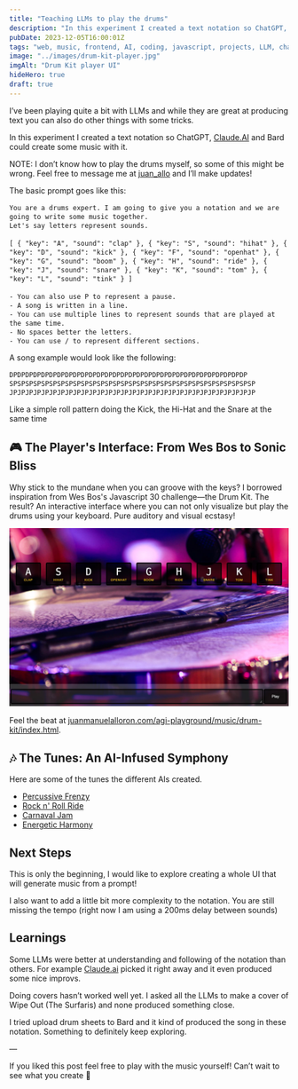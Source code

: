 ```yaml
---
title: "Teaching LLMs to play the drums"
description: "In this experiment I created a text notation so ChatGPT, Claude.AI and Bard could create some music with it"
pubDate: 2023-12-05T16:00:01Z
tags: "web, music, frontend, AI, coding, javascript, projects, LLM, chatGpt, claudeAi, bard"
image: "../images/drum-kit-player.jpg"
imgAlt: "Drum Kit player UI"
hideHero: true
draft: true
---
```


I’ve been playing quite a bit with LLMs and while they are great at producing text you can also do other things with some tricks. 

In this experiment I created a text notation so ChatGPT, [Claude.AI](http://Claude.AI) and Bard could create some music with it. 

NOTE: I don’t know how to play the drums myself, so some of this might be wrong. Feel free to message me at [juan_allo](https://twitter.com/juan_allo) and I’ll make updates!

The basic prompt goes like this:

```
You are a drums expert. I am going to give you a notation and we are going to write some music together.
Let's say letters represent sounds.

[ { "key": "A", "sound": "clap" }, { "key": "S", "sound": "hihat" }, { "key": "D", "sound": "kick" }, { "key": "F", "sound": "openhat" }, { "key": "G", "sound": "boom" }, { "key": "H", "sound": "ride" }, { "key": "J", "sound": "snare" }, { "key": "K", "sound": "tom" }, { "key": "L", "sound": "tink" } ]

- You can also use P to represent a pause.
- A song is written in a line.
- You can use multiple lines to represent sounds that are played at the same time.
- No spaces better the letters.
- You can use / to represent different sections.
```

A song example would look like the following:

```
DPDPDPDPDPDPDPDPDPDPDPDPDPDPDPDPDPDPDPDPDPDPDPDPDPDPDPDPDPDP
SPSPSPSPSPSPSPSPSPSPSPSPSPSPSPSPSPSPSPSPSPSPSPSPSPSPSPSPSPSPSP
JPJPJPJPJPJPJPJPJPJPJPJPJPJPJPJPJPJPJPJPJPJPJPJPJPJPJPJPJPJPJP
```

Like a simple roll pattern doing the Kick, the Hi-Hat and the Snare at the same time

## 🎮 The Player's Interface: From Wes Bos to Sonic Bliss

Why stick to the mundane when you can groove with the keys? I borrowed inspiration from Wes Bos's Javascript 30 challenge—the Drum Kit. The result? An interactive interface where you can not only visualize but play the drums using your keyboard. Pure auditory and visual ecstasy!

![The player's UI](../images/drum-kit-player.jpg)

Feel the beat at [juanmanuelalloron.com/agi-playground/music/drum-kit/index.html](https://juanmanuelalloron.com/agi-playground/music/drum-kit/index.html).

## 🎶 The Tunes: An AI-Infused Symphony

Here are some of the tunes the different AIs created. 

- [Percussive Frenzy](https://juanmanuelalloron.com/agi-playground/music/drum-kit/?song=DGDGJDFGJDFGJDSDFFSDFFSDGDGJDFGJDFGJDSDFFSDFFSDGDGJDFGJDFGJDSDFFSDFFSDGDGJDFGJDFGJDSDFFSDFFS%250AKPKPKPKPKPLPLPLPLPLKLKLKPKPKPKPKPLPLPLPLPLKLKLKPKPKPKPKPLPLPLPLPLKLKLKPKPKPKPKPLPLPLPLPLKLKL%250ASPSPSPSPSPFPFPFPFPSASASSPSPSPSPSPFPFPFPFPSASASSPSPSPSPSPFPFPFPFPSASASSPSPSPSPSPFPFPFPFPSASAS%250ADGDGJDFGJDFGJDSDFFSDFFSDGDGJDFGJDFGJDSDFFSDFFSDGDGJDFGJDFGJDSDFFSDFFSDGDGJDFGJDFGJDSDFFSDFFS%250A%2F%250AKPKPKPKPKPLPLPLPLPLKLKLKPKPKPKPKPLPLPLPLPLKLKLKPKPKPKPKPLPLPLPLPLKLKLKPKPKPKPKPLPLPLPLPLKLKL%250ASPSPSPSPSPFPFPFPFPSASASSPSPSPSPSPFPFPFPFPSASASSPSPSPSPSPFPFPFPFPSASASSPSPSPSPSPFPFPFPFPSASAS%250A%2F%250ADGDGJDFGJDFGJDSDFFSDFFSDGDGJDFGJDFGJDSDFFSDFFSDGDGJDFGJDFGJDSDFFSDFFSDGDGJDFGJDFGJDSDFFSDFFS%250AKPKPKPKPKPLPLPLPLPLKLKLKPKPKPKPKPLPLPLPLPLKLKLKPKPKPKPKPLPLPLPLPLKLKLKPKPKPKPKPLPLPLPLPLKLKL%250ASPSPSPSPSPFPFPFPFPSASASSPSPSPSPSPFPFPFPFPSASASSPSPSPSPSPFPFPFPFPSASASSPSPSPSPSPFPFPFPFPSASAS%250ADGDGJDFGJDFGJDSDFFSDFFSDGDGJDFGJDFGJDSDFFSDFFSDGDGJDFGJDFGJDSDFFSDFFSDGDGJDFGJDFGJDSDFFSDFFS%250A%250ADGDGJDFGJDFGJDSDFFSDFFSDGDGJDFGJDFGJDSDFFSDFFSDGDGJDFGJDFGJDSDFFSDFFSDGDGJDFGJDFGJDSDFFSDFFS%250AKPKPKPKPKPLPLPLPLPLKLKLKPKPKPKPKPLPLPLPLPLKLKLKPKPKPKPKPLPLPLPLPLKLKLKPKPKPKPKPLPLPLPLPLKLKL%250A%2F%250ASPSPSPSPSPFPFPFPFPSASASSPSPSPSPSPFPFPFPFPSASASSPSPSPSPSPFPFPFPFPSASASSPSPSPSPSPFPFPFPFPSASAS%250A%2F%250AJPKLSDFFJPKLSDFFJPKLSDFFJPKLSDFFJPKLSDFFJPKLSDFFJPKLSDFFJPKLSDFFJPKLSDFFJPKLSDFFJPKLSDFF%250ASPFPKPFPDPSJKLSJKLSJKLSJKLSJKLSJKLSJKLSJKLSJKLSJKLSJKLSJKLSJKLSJKLSJKLSJKLSJKLSJKLSJKLS%250AKPKPKPKPKPKPKPKPKPKPKPKPKPKPKPKPKPKPKPKPKPKPKPKPKPKPKPKPKPKPKPKPKPKPKPKPKPKPKPKPKPKPKPKP%250A%2F%250AFFFFFFFFFF%250ALLLLLLLLLL)
- [Rock n' Roll Ride](https://juanmanuelalloron.com/agi-playground/music/drum-kit/?song=D_D_D_D_D_D_D_D_D_D_D_D_D_D_D_D_%250AS__S__S__S__S__S__S__S__S__S__S__S__%250AH_H_H_H_H_H_H_H_H_H_H_H_H_H_H_H_H%250A%2F%250AT_T__T__T__T__T__T__T__T__T__T_T_T_%250AF__F__F__F__F__F__F__F__F__F__F__F__%250AK_K__K__K__K__K__K__K__K__K__K__K_K_%250A%2F%250AD_D_D_D_D_D_D_D_D_D_D_D_D_D_D_D_D_%250AS__S__S__S__S__S__S__S__S__S__S__S__S%250AH_H_H_H_H_H_H_H_H_H_H_H_H_H_H_H_H_H%250A%2F%250AT_T__T__T__T__T__T__T__T__T__T__T_T%250AF__F__F__F__F__F__F__F__F__F__F__F__F%250AK_K__K__K__K__K__K__K__K__K__K__K_K_)
- [Carnaval Jam](https://juanmanuelalloron.com/agi-playground/music/drum-kit/?song=D_D_D_D_J_S_D_D_D_D_J_S_D_D_D_D_%250AS__S__P__P__S__S__P__P__S__S__P__P_%250AH_A_H_H_A_H_A_H_H_A_H_H_A_H_H_A_H_%250A%2F%250AK__K__G__G__K__K__G__G__K__K__G__G_%250AF_P_F_F_P_F_P_F_F_P_F_F_P_F_F_P_F_%250AT_T_K_T_T_K_T_T_K_T_T_K_T_T_K_T_T_%250A%2F%250AJ_S_D_D_D_D_J_S_D_D_D_D_J_S_D_D_D_%250AP__P__S__S__P__P__S__S__P__P__S__S_%250AA_H_H_A_H_H_A_H_H_A_H_H_A_H_H_A_H_H%250A%2F%250AG__G__K__K__G__G__K__K__G__G__K__K_%250AP_F_F_P_F_F_P_F_F_P_F_F_P_F_F_P_F_F%250AK_T_T_K_T_T_K_T_T_K_T_T_K_T_T_K_T_T)
- [Energetic Harmony](https://juanmanuelalloron.com/agi-playground/music/drum-kit/?song=JPPPJPPPA%250A%2F%250AASDF%2520ASDFA%250AJPJP%2520JPJP%2520JPJP%2520JPJP%250ASPHP%2520SPHP%2520SPHP%2520SPHP%250AKPPP%2520PKPP%2520PPKP%2520PPPK%250A%2F%250AASDF%2520ASDFA%250AJPJP%2520JPJP%2520JPJP%2520JPJP%250ASPHP%2520SPHP%2520SPHP%2520SPHP%250AKPPP%2520PKPP%2520PPKP%2520PPPK%250A%2F%250AASDF%2520ASDFA%250AJPJP%2520JPJP%2520JPJP%2520JPJP%250ASPHP%2520SPHP%2520SPHP%2520SPHP%250AKPPP%2520PKPP%2520PPKP%2520PPPK%250A%2F%250AASDF%2520ASDFA%250AJPJP%2520JPJP%2520JPJP%2520JPJP%250ASPHP%2520SPHP%2520SPHP%2520SPHP%250AKPPP%2520PKPP%2520PPKP%2520PPPK%250AASDF%2520ASDFA%250AJPJP%2520JPJP%2520JPJP%2520JPJP%250ASPHP%2520SPHP%2520SPHP%2520SPHP%250AKPPP%2520PKPP%2520PPKP%2520PPPK)

## Next Steps

This is only the beginning, I would like to explore creating a whole UI that will generate music from a prompt!

I also want to add a little bit more complexity to the notation. You are still missing the tempo (right now I am using a 200ms delay between sounds)

## Learnings

Some LLMs were better at understanding and following of the notation than others. For example [Claude.ai](http://Claude.ai) picked it right away and it even produced some nice improvs.

Doing covers hasn’t worked well yet. I asked all the LLMs to make a cover of Wipe Out (The Surfaris) and none produced something close. 

I tried upload drum sheets to Bard and it kind of produced the song in these notation. Something to definitely keep exploring. 

— 

If you liked this post feel free to play with the music yourself! Can’t wait to see what you create 🙂